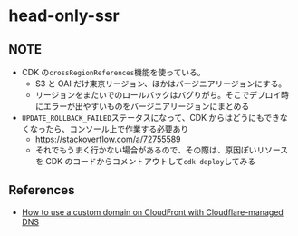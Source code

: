 # head-only-ssr

## NOTE

- CDK の`crossRegionReferences`機能を使っている。
  - S3 と OAI だけ東京リージョン、ほかはバージニアリージョンにする。
  - リージョンをまたいでのロールバックはバグりがち。そこでデプロイ時にエラーが出やすいものをバージニアリージョンにまとめる
- `UPDATE_ROLLBACK_FAILED`ステータスになって、CDK からはどうにもできなくなったら、コンソール上で作業する必要あり
  - https://stackoverflow.com/a/72755589
  - それでもうまく行かない場合があるので、その際は、原因ぽいリソースを CDK のコードからコメントアウトして`cdk deploy`してみる

## References

- [How to use a custom domain on CloudFront with Cloudflare-managed DNS](https://advancedweb.hu/how-to-use-a-custom-domain-on-cloudfront-with-cloudflare-managed-dns/)
